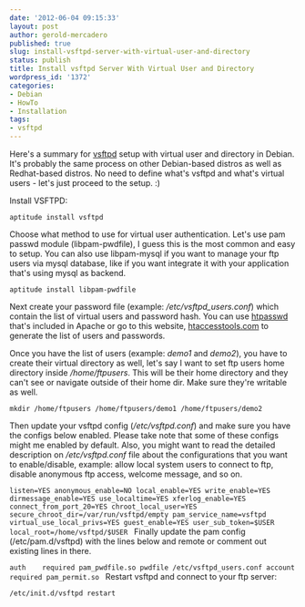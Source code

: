 ```yaml
---
date: '2012-06-04 09:15:33'
layout: post
author: gerold-mercadero
published: true
slug: install-vsftpd-server-with-virtual-user-and-directory
status: publish
title: Install vsftpd Server With Virtual User and Directory
wordpress_id: '1372'
categories:
- Debian
- HowTo
- Installation
tags:
- vsftpd
---
```


Here's a summary for [vsftpd](http://vsftpd.beasts.org) setup with virtual user and directory in Debian.  It's probably the same process on other Debian-based distros as well as Redhat-based distros. No need to define what's vsftpd and what's virtual users - let's just proceed to the setup. :)

Install VSFTPD:

`aptitude install vsftpd`

Choose what method to use for virtual user authentication.  Let's use pam passwd module (libpam-pwdfile), I guess this is the most common and easy to setup.  You can also use libpam-mysql if you want to manage your ftp users via mysql database, like if you want integrate it with your application that's using mysql as backend.

`aptitude install libpam-pwdfile`

Next create your password file (example: _/etc/vsftpd_users.conf_) which contain the list of virtual users and password hash.  You can use [htpasswd](http://httpd.apache.org/docs/2.0/programs/htpasswd.html) that's included in Apache or go to this website, [htaccesstools.com](http://www.htaccesstools.com/htpasswd-generator/) to generate the list of users and passwords.

Once you have the list of users (example: _demo1_ and _demo2_), you have to create their virtual directory as well, let's say I want to set ftp users home directory inside _/home/ftpusers_.  This will be their home directory and they can't see or navigate outside of their home dir. Make sure they're writable as well.

`mkdir /home/ftpusers /home/ftpusers/demo1 /home/ftpusers/demo2`

Then update your vsftpd config (_/etc/vsftpd.conf_) and make sure you have the configs below enabled. Please take note that some of these configs might me enabled by default.  Also, you might want to read the detailed description on _/etc/vsftpd.conf_ file about the configurations that you want to enable/disable, example: allow local system users to connect to ftp, disable anonymous ftp access, welcome message, and so on.

`listen=YES
anonymous_enable=NO
local_enable=YES
write_enable=YES
dirmessage_enable=YES
use_localtime=YES
xferlog_enable=YES
connect_from_port_20=YES
chroot_local_user=YES
secure_chroot_dir=/var/run/vsftpd/empty
pam_service_name=vsftpd
virtual_use_local_privs=YES
guest_enable=YES
user_sub_token=$USER
local_root=/home/vsftpd/$USER
`
Finally update the pam config (/etc/pam.d/vsftpd) with the lines below and remote or comment out existing lines in there.

`auth    required pam_pwdfile.so pwdfile /etc/vsftpd_users.conf
account required pam_permit.so
`
Restart vsftpd and connect to your ftp server:

`/etc/init.d/vsftpd restart`
